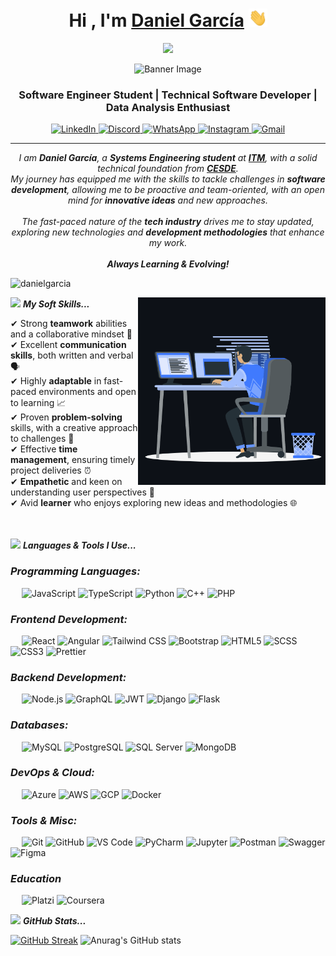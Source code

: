 <!-- Title with greeting and name -->
<h1 align="center">Hi , I'm <a href="https://github.com/DanielGarcia2205">Daniel García</a> <img src="https://raw.githubusercontent.com/ABSphreak/ABSphreak/master/gifs/Hi.gif" width="30px"></h1>

<!-- Typing animation effect -->
<p align="center">
  <a href="https://github.com/DenverCoder1/readme-typing-svg">
    <img src="https://readme-typing-svg.herokuapp.com?font=IBM+Plex+Sans&color=C13AD5&size=25&center=true&vCenter=true&width=500&lines=Welcome+to+my+GitHub+Portfolio!;I'm+a+Software+Developer;I+love+coding+and+problem-solving;Feel+free+to+explore+my+projects!" />
  </a>
</p>

<!-- Attractive Banner -->
<p align="center">
  <img src="https://github.com/thompsonemerson/thompsonemerson/raw/master/cover-thompson.png" height="200" alt="Banner Image"/>
</p>

<!-- Profession and Brief Description -->
<h3 align="center">Software Engineer Student | Technical Software Developer | Data Analysis Enthusiast</h3>

<!-- Social Media Links -->
<p align="center">
  <!-- LinkedIn -->
  <a href="https://www.linkedin.com/in/DanielGarcíaGonzález" target="_blank">
    <img src="https://img.shields.io/badge/-LinkedIn-000?logo=LinkedIn&logoColor=0A66C2" alt="LinkedIn">
  </a>
  <!-- Discord -->
  <a href="https://Discordapp.com/users/368242591894077444" target="_blank">
    <img src="https://img.shields.io/badge/-Discord-000?logo=Discord&logoColor=5865F2" alt="Discord">
  </a>
  <!-- WhatsApp -->
  <a href="https://wa.me/573026141771" target="_blank">
    <img src="https://img.shields.io/badge/-WhatsApp-000?logo=WhatsApp&logoColor=25D366" alt="WhatsApp">
  </a>
  <!-- Instagram -->
  <a href="https://www.instagram.com/dani_garciag22/" target="_blank">
    <img src="https://img.shields.io/badge/-Instagram-000?logo=Instagram&logoColor=E4405F" alt="Instagram">
  </a>
  <!-- Gmail -->
  <a href="mailto:danigarcia2220058@gmail.com">
    <img src="https://img.shields.io/badge/-Gmail-000?logo=Gmail&logoColor=EA4335" alt="Gmail">
  </a>
</p>
<hr>

<!-- About Me Section -->
<p align="center">
  <em>
    I am <b>Daniel García</b>, a <b>Systems Engineering student</b> at 
    <a href="https://www.itm.edu.co/" target="_blank"><b>ITM</b></a>, with a solid technical foundation from 
    <a href="https://www.cesde.edu.co/" target="_blank"><b>CESDE</b></a>. <br>
    My journey has equipped me with the skills to tackle challenges in <b>software development</b>, allowing me to be 
    proactive and team-oriented, with an open mind for <b>innovative ideas</b> and new approaches. <br><br>
    The fast-paced nature of the <b>tech industry</b> drives me to stay updated, exploring new technologies and 
    <b>development methodologies</b> that enhance my work.
  </em>
  <br> <br>
  <b><i>Always Learning & Evolving!</i></b> 
</p>

<!-- Profile Views Counter -->
<p align="left"> 
  <img src="https://komarev.com/ghpvc/?username=danielgarcia&label=Profile%20views&color=0e75b6&style=flat" alt="danielgarcia" />
</p>

<!-- Right-aligned Animated GIF -->
<img align="right" width="300px" alt="Skills" src="https://raw.githubusercontent.com/SubhadeepZilong/SubhadeepZilong/main/icons/animation_500_kxa883sd.gif" />

<!-- Soft Skills Section -->
<img src="https://media2.giphy.com/media/QssGEmpkyEOhBCb7e1/giphy.gif?cid=ecf05e47a0n3gi1bfqntqmob8g9aid1oyj2wr3ds3mg700bl&rid=giphy.gif" width="30px">&nbsp;**_My Soft Skills..._**

✔ Strong **teamwork** abilities and a collaborative mindset 🤝<br>
✔ Excellent **communication skills**, both written and verbal 🗣️<br>
✔ Highly **adaptable** in fast-paced environments and open to learning 📈<br>
✔ Proven **problem-solving** skills, with a creative approach to challenges 🧠<br>
✔ Effective **time management**, ensuring timely project deliveries ⏰<br>
✔ **Empathetic** and keen on understanding user perspectives 🌟<br>
✔ Avid **learner** who enjoys exploring new ideas and methodologies 🌐<br>
<br><br>

<!-- Languages & Tools Section -->
<img src="https://media2.giphy.com/media/QssGEmpkyEOhBCb7e1/giphy.gif?cid=ecf05e47a0n3gi1bfqntqmob8g9aid1oyj2wr3ds3mg700bl&rid=giphy.gif" width="30px">&nbsp;**_Languages & Tools I Use..._**

### _Programming Languages:_

&emsp;
![JavaScript](https://img.shields.io/badge/-JavaScript-000?&logo=JavaScript)
![TypeScript](https://img.shields.io/badge/-TypeScript-000?&logo=TypeScript&logoColor=007ACC)
![Python](https://img.shields.io/badge/-Python-000?&logo=Python)
![C++](https://img.shields.io/badge/-C++-000?&logo=C%2B%2B)
![PHP](https://img.shields.io/badge/-PHP-000?&logo=PHP)

### _Frontend Development:_

&emsp;
![React](https://img.shields.io/badge/-React-000?&logo=react)
![Angular](https://img.shields.io/badge/-Angular-000?&logo=angular)
![Tailwind CSS](https://img.shields.io/badge/-Tailwind%20CSS-000?&logo=tailwind-css)
![Bootstrap](https://img.shields.io/badge/-Bootstrap-000?&logo=bootstrap)
![HTML5](https://img.shields.io/badge/-HTML5-000?&logo=html5)
![SCSS](https://img.shields.io/badge/-SCSS-000?&logo=Sass)
![CSS3](https://img.shields.io/badge/-CSS3-000?&logo=css3)
![Prettier](https://img.shields.io/badge/-Prettier-000?&logo=prettier)

### _Backend Development:_

&emsp;
![Node.js](https://img.shields.io/badge/-Node.js-000?&logo=node.js)
![GraphQL](https://img.shields.io/badge/-GraphQL-000?&logo=graphql)
![JWT](https://img.shields.io/badge/-JWT-000?&logo=json-web-tokens)
![Django](https://img.shields.io/badge/-Django-000?&logo=django)
![Flask](https://img.shields.io/badge/-Flask-000?&logo=flask)

### _Databases:_

&emsp;
![MySQL](https://img.shields.io/badge/-MySQL-000?&logo=mysql)
![PostgreSQL](https://img.shields.io/badge/-PostgreSQL-000?&logo=postgresql)
![SQL Server](https://img.shields.io/badge/-SQL%20Server-000?&logo=microsoft-sql-server)
![MongoDB](https://img.shields.io/badge/-MongoDB-000?&logo=mongodb)

### _DevOps & Cloud:_

&emsp;
![Azure](https://img.shields.io/badge/-Azure-000?&logo=Microsoft-Azure)
![AWS](https://img.shields.io/badge/-AWS-000?&logo=Amazon-AWS)
![GCP](https://img.shields.io/badge/-Google%20Cloud-000?&logo=google-cloud)
![Docker](https://img.shields.io/badge/-Docker-000?&logo=Docker)

### _Tools & Misc:_

&emsp;
![Git](https://img.shields.io/badge/-Git-000?&logo=Git)
![GitHub](https://img.shields.io/badge/-GitHub-000?&logo=GitHub)
![VS Code](https://img.shields.io/badge/-VS%20Code-000?&logo=Visual-Studio-Code)
![PyCharm](https://img.shields.io/badge/-PyCharm-000?&logo=PyCharm)
![Jupyter](https://img.shields.io/badge/-Jupyter-000?&logo=Jupyter)
![Postman](https://img.shields.io/badge/-Postman-000?&logo=Postman)
![Swagger](https://img.shields.io/badge/-Swagger-000?&logo=Swagger)
![Figma](https://img.shields.io/badge/-Figma-000?&logo=Figma)

### _Education_

&emsp;
![Platzi](https://img.shields.io/badge/-Platzi-000?&logo=Platzi)
![Coursera](https://img.shields.io/badge/-Coursera-000?&logo=Coursera)

<!-- GitHub Streaks -->
<img src="https://media.giphy.com/media/iY8CRBdQXODJSCERIr/giphy.gif" width="30px">&nbsp;**_GitHub Stats..._**

[![GitHub Streak](https://github-readme-streak-stats.herokuapp.com?user=DanielGarcia2205&theme=github-dark-dimmed&date_format=j%2Fn%5B%2FY%5D)](https://git.io/streak-stats)
![Anurag's GitHub stats](https://github-readme-stats.vercel.app/api?username=DanielGarcia2205&show_icons=true&locale=en&theme=github_dark_dimmed&rank_icon=github)

<!-- Snake -->

